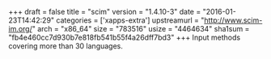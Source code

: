 +++
draft = false
title = "scim"
version = "1.4.10-3"
date = "2016-01-23T14:42:29"
categories = ['xapps-extra']
upstreamurl = "http://www.scim-im.org/"
arch = "x86_64"
size = "783516"
usize = "4464634"
sha1sum = "fb4e460cc7d930b7e818fb541b55f4a26dff7bd3"
+++
Input methods covering more than 30 languages.